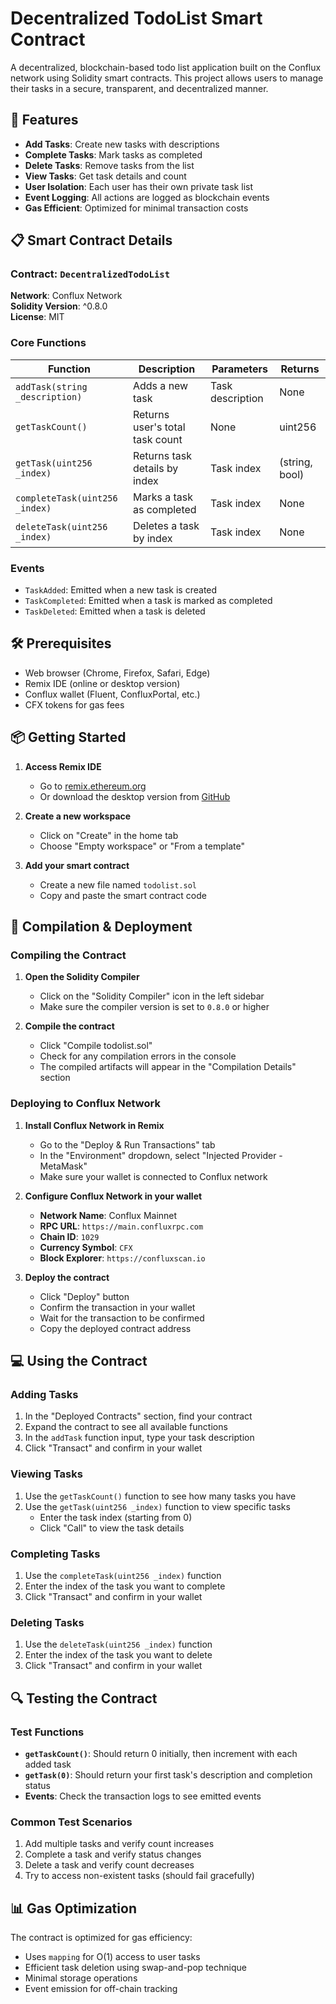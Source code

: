 # Decentralized TodoList Smart Contract

A decentralized, blockchain-based todo list application built on the Conflux network using Solidity smart contracts. This project allows users to manage their tasks in a secure, transparent, and decentralized manner.

## 🚀 Features

- **Add Tasks**: Create new tasks with descriptions
- **Complete Tasks**: Mark tasks as completed
- **Delete Tasks**: Remove tasks from the list
- **View Tasks**: Get task details and count
- **User Isolation**: Each user has their own private task list
- **Event Logging**: All actions are logged as blockchain events
- **Gas Efficient**: Optimized for minimal transaction costs

## 📋 Smart Contract Details

### Contract: `DecentralizedTodoList`

**Network**: Conflux Network  
**Solidity Version**: ^0.8.0  
**License**: MIT

### Core Functions

| Function | Description | Parameters | Returns |
|----------|-------------|------------|---------|
| `addTask(string _description)` | Adds a new task | Task description | None |
| `getTaskCount()` | Returns user's total task count | None | uint256 |
| `getTask(uint256 _index)` | Returns task details by index | Task index | (string, bool) |
| `completeTask(uint256 _index)` | Marks a task as completed | Task index | None |
| `deleteTask(uint256 _index)` | Deletes a task by index | Task index | None |

### Events

- `TaskAdded`: Emitted when a new task is created
- `TaskCompleted`: Emitted when a task is marked as completed  
- `TaskDeleted`: Emitted when a task is deleted

## 🛠️ Prerequisites

- Web browser (Chrome, Firefox, Safari, Edge)
- Remix IDE (online or desktop version)
- Conflux wallet (Fluent, ConfluxPortal, etc.)
- CFX tokens for gas fees

## 📦 Getting Started

1. **Access Remix IDE**
   - Go to [remix.ethereum.org](https://remix.ethereum.org)
   - Or download the desktop version from [GitHub](https://github.com/ethereum/remix-desktop)

2. **Create a new workspace**
   - Click on "Create" in the home tab
   - Choose "Empty workspace" or "From a template"

3. **Add your smart contract**
   - Create a new file named `todolist.sol`
   - Copy and paste the smart contract code

## 🔧 Compilation & Deployment

### Compiling the Contract

1. **Open the Solidity Compiler**
   - Click on the "Solidity Compiler" icon in the left sidebar
   - Make sure the compiler version is set to `0.8.0` or higher

2. **Compile the contract**
   - Click "Compile todolist.sol"
   - Check for any compilation errors in the console
   - The compiled artifacts will appear in the "Compilation Details" section

### Deploying to Conflux Network

1. **Install Conflux Network in Remix**
   - Go to the "Deploy & Run Transactions" tab
   - In the "Environment" dropdown, select "Injected Provider - MetaMask"
   - Make sure your wallet is connected to Conflux network

2. **Configure Conflux Network in your wallet**
   - **Network Name**: Conflux Mainnet
   - **RPC URL**: `https://main.confluxrpc.com`
   - **Chain ID**: `1029`
   - **Currency Symbol**: `CFX`
   - **Block Explorer**: `https://confluxscan.io`

3. **Deploy the contract**
   - Click "Deploy" button
   - Confirm the transaction in your wallet
   - Wait for the transaction to be confirmed
   - Copy the deployed contract address

## 💻 Using the Contract

### Adding Tasks
1. In the "Deployed Contracts" section, find your contract
2. Expand the contract to see all available functions
3. In the `addTask` function input, type your task description
4. Click "Transact" and confirm in your wallet

### Viewing Tasks
1. Use the `getTaskCount()` function to see how many tasks you have
2. Use the `getTask(uint256 _index)` function to view specific tasks
   - Enter the task index (starting from 0)
   - Click "Call" to view the task details

### Completing Tasks
1. Use the `completeTask(uint256 _index)` function
2. Enter the index of the task you want to complete
3. Click "Transact" and confirm in your wallet

### Deleting Tasks
1. Use the `deleteTask(uint256 _index)` function
2. Enter the index of the task you want to delete
3. Click "Transact" and confirm in your wallet

## 🔍 Testing the Contract

### Test Functions
- **`getTaskCount()`**: Should return 0 initially, then increment with each added task
- **`getTask(0)`**: Should return your first task's description and completion status
- **Events**: Check the transaction logs to see emitted events

### Common Test Scenarios
1. Add multiple tasks and verify count increases
2. Complete a task and verify status changes
3. Delete a task and verify count decreases
4. Try to access non-existent tasks (should fail gracefully)

## 📊 Gas Optimization

The contract is optimized for gas efficiency:
- Uses `mapping` for O(1) access to user tasks
- Efficient task deletion using swap-and-pop technique
- Minimal storage operations
- Event emission for off-chain tracking
